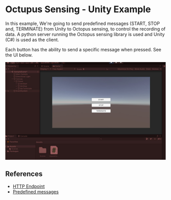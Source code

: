 # Octupus Sensing - Unity Example
In this example, We're going to send predefined messages (START, STOP and, TERMINATE) from Unity to Octopus sensing, to control the recording of data. A python server running the Octopus sensing library is used and Unity (C#) is used as the client.

Each button has the ability to send a specific message when pressed. See the UI below.

![](ui-unity.jpg)

## References
- [HTTP Endpoint](https://octopus-sensing.nastaran-saffar.me/api/octopus_sensing.device_message_endpoint.html)
- [Predefined messages](https://octopus-sensing.nastaran-saffar.me/api/octopus_sensing.device_message_endpoint.html)